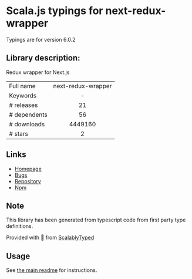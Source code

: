 
# Scala.js typings for next-redux-wrapper

Typings are for version 6.0.2

## Library description:
Redux wrapper for Next.js

|                    |                 |
| ------------------ | :-------------: |
| Full name          | next-redux-wrapper |
| Keywords           | - |
| # releases         | 21 |
| # dependents       | 56 |
| # downloads        | 4449160 |
| # stars            | 2 |

## Links
- [Homepage](https://github.com/kirill-konshin/next-redux-wrapper)
- [Bugs](https://github.com/kirill-konshin/next-redux-wrapper/issues)
- [Repository](https://github.com/kirill-konshin/next-redux-wrapper)
- [Npm](https://www.npmjs.com/package/next-redux-wrapper)
    


## Note
This library has been generated from typescript code from first party type definitions.

Provided with :purple_heart: from [ScalablyTyped](https://github.com/oyvindberg/ScalablyTyped)

## Usage
See [the main readme](../../readme.md) for instructions.


